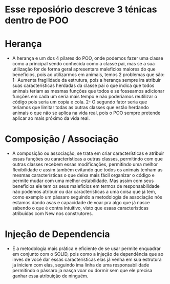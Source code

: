 # Esse reposiório descreve 3 ténicas dentro de POO

# Herança

- A herança e um dos 4 pilares do POO, onde podemos fazer uma classe como a principal sendo conhecida como a classe pai, mas se a sua utilização for de forma geral apresentara maleficios maiores do que beneficios, pois ao utilizarmos em animais, temos 2 problemas que são:
1- Aumenta fragilidade da estrutura, pois a herança sempre ira atribuir suas características herdadas da classe pai o que indica que todos animais teriam as mesmas funções que todos e se fosseamos adicionar funções em cada um seria mais tempo e não poderíamos reutilizar o código pois seria um copia e cola.
2- O segundo fator seria que teriamos que limitar todas as outras classes que estão herdando animais o que não se aplica na vida real, pois o POO sempre pretende aplicar ao mais próximo da vida real.

# Composição / Associação

- A composição ou associação, se trata em criar características e atribuir essas funções ou características a outras classes, permitindo com que outras classes recebem essas modificações, permitindo uma melhor flexibilidade e assim também evitando que todos os animais tenham as mesmas características o que deixa mais fácil organizar o código e permite mudar com uma melhor estabilidade. Mas assim com seus benefícios ele tem os seus malefícios em termos de responsabilidade não podemos atribuir ou dar características a uma coisa que já tem, como exemplo um pássaro seguindo a metodologia de associação nós estamos dando asas e capacidade de voar pra algo que já nasce sabendo o que é contra intuitivo, visto que esaas características atribuidas com New nos construtores.

# Injeção de Dependencia


- E a metodologia mais prática e eficiente de se usar permite enquadrar em conjunto com o SOLID, pois como a injeção de dependência que ao inves de você dar essas características elas já venha em sua estrutura ja iniciem com elas, seguindo ima linha de uma responsabilidade permitindo o pássaro ja nasça voar ou dormir sem que ele precisa ganhar essa atribuição de ninguém.
